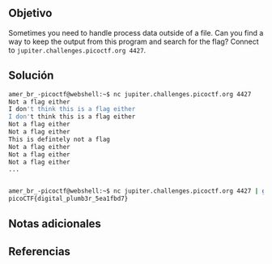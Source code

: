 ## Objetivo
Sometimes you need to handle process data outside of a file. Can you find a way to keep the output from this program and search for the flag? Connect to `jupiter.challenges.picoctf.org 4427`.

## Solución
```bash
amer_br_-picoctf@webshell:~$ nc jupiter.challenges.picoctf.org 4427  
Not a flag either
I don't think this is a flag either
I don't think this is a flag either
Not a flag either
Not a flag either
This is defintely not a flag
Not a flag either
Not a flag either
Not a flag either
...


amer_br_-picoctf@webshell:~$ nc jupiter.challenges.picoctf.org 4427 | grep pico
picoCTF{digital_plumb3r_5ea1fbd7}
```
## Notas adicionales
## Referencias